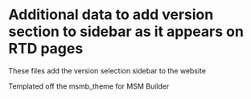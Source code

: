 # Additional data to add version section to sidebar as it appears on RTD pages

These files add the version selection sidebar to the website
 
Templated off the msmb_theme for MSM Builder